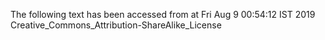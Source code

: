 The following text has been accessed from at Fri Aug 9 00:54:12 IST 2019
Creative_Commons_Attribution-ShareAlike_License
